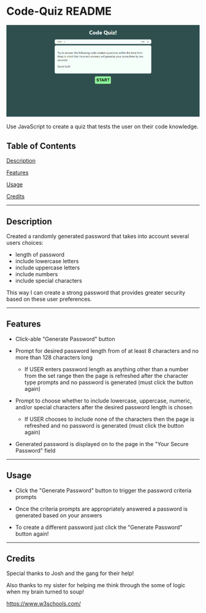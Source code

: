 # Code-Quiz README

![Code Quiz Image](./assets/code-quiz-img.png)

Use JavaScript to create a quiz that tests the user on their code knowledge.

## Table of Contents
[Description](#description)

[Features](#features)

[Usage](#usage)

[Credits](#credits)

---

## Description

Created a randomly generated password that takes into account several users choices:

* length of password
* include lowercase letters
* include uppercase letters
* include numbers
* include special characters

This way I can create a strong password that provides greater security based on these user preferences.

---

## Features

* Click-able "Generate Password" button

* Prompt for desired password length from of at least 8 characters and no more than 128 characters long

    * If USER enters password length as anything other than a number from the set range then the page is refreshed after the character type prompts and no password is generated (must click the button again)

* Prompt to choose whether to include lowercase, uppercase, numeric, and/or special characters after the desired password length is chosen

    * If USER chooses to include none of the characters then the page is refreshed and no password is generated (must click the button again)

* Generated password is displayed on to the page in the "Your Secure Password" field

---

## Usage

* Click the "Generate Password" button to trigger the password criteria prompts

* Once the criteria prompts are appropriately answered a password is generated based on your answers

* To create a different password just click the "Generate Password" button again!

---

## Credits

Special thanks to Josh and the gang for their help!

Also thanks to my sister for helping me think through the some of logic when my brain turned to soup!

https://www.w3schools.com/